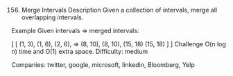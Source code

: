 156. Merge Intervals
Description
Given a collection of intervals, merge all overlapping intervals.

Example
Given intervals => merged intervals:

[                     [
  (1, 3),               (1, 6),
  (2, 6),      =>       (8, 10),
  (8, 10),              (15, 18)
  (15, 18)            ]
]
Challenge
O(n log n) time and O(1) extra space.
Difficulty: medium

Companies: twitter, google, microsoft, linkedin, Bloomberg, Yelp
